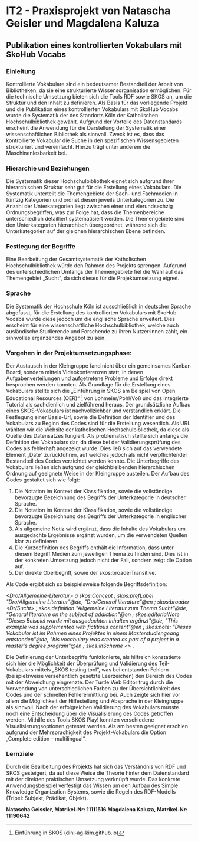 # IT2 - Praxisprojekt von Natascha Geisler und Magdalena Kaluza

## Publikation eines kontrollierten Vokabulars mit SkoHub Vocabs


### Einleitung
Kontrollierte Vokabulare sind ein bedeutsamer Bestandteil der Arbeit von Bibliotheken, da sie eine strukturierte Wissensorganisation ermöglichen. Für die technische Umsetzung bieten sich die Tools RDF sowie SKOS an, um die Struktur und den Inhalt zu definieren. Als Basis für das vorliegende Projekt und die Publikation eines kontrollierten Vokabulars mit SkoHub Vocabs wurde die Systematik der des Standorts Köln der Katholischen Hochschulbibliothek gewählt. Aufgrund der Vorteile des Datenstandards erscheint die Anwendung für die Darstellung der Systematik einer wissenschaftlichen Bibliothek als sinnvoll. Zweck ist es, dass das kontrollierte Vokabular die Suche in den spezifischen Wissensgebieten strukturiert und vereinfacht. Hierzu trägt unter anderem die Maschinenlesbarkeit bei. 

### Hierarchie und Beziehungen
Die Systematik dieser Hochschulbibliothek eignet sich aufgrund ihrer hierarchischen Struktur sehr gut für die Erstellung eines Vokabulars. Die Systematik unterteilt die Themengebiete der Sach- und Fachmedien in fünfzig Kategorien und ordnet diesen jeweils Unterkategorien zu. Die Anzahl der Unterkategorien liegt zwischen einer und vierundsechzig Ordnungsbegriffen, was zur Folge hat, dass die Themenbereiche unterschiedlich detailliert systematisiert werden. Die Themengebiete sind den Unterkategorien hierarchisch übergeordnet, während sich die Unterkategorien auf der gleichen hierarchischen Ebene befinden. 

### Festlegung der Begriffe
Eine Bearbeitung der Gesamtsystematik der Katholischen Hochschulbibliothek würde den Rahmen des Projekts sprengen. Aufgrund des unterschiedlichen Umfangs der Themengebiete fiel die Wahl auf das Themengebiet „Sucht“, da sich dieses für die Projektumsetzung eignet.

### Sprache 
Die Systematik der Hochschule Köln ist ausschließlich in deutscher Sprache abgefasst, für die Erstellung des kontrollierten Vokabulars mit SkoHub Vocabs wurde diese jedoch um die englische Sprache erweitert. Dies erscheint für eine wissenschaftliche Hochschulbibliothek, welche auch ausländische Studierende und Forschende zu ihren Nutzer:innen zählt, ein sinnvolles ergänzendes Angebot zu sein.

### Vorgehen in der Projektumsetzungsphase:
Der Austausch in der Kleingruppe fand nicht über ein gemeinsames Kanban Board, sondern mittels Videokonferenzen statt, in denen Aufgabenverteilungen und aufgetretene Probleme und Erfolge direkt besprochen werden konnten. 
Als Grundlage für die Erstellung eines Vokabulars stellte sich die „Einführung in SKOS am Beispiel von Open Educational Resources (OER)“ [^1] von Lohmeier/Pohl/Voß und das integrierte Tutorial als sachdienlich und zielführend heraus. Der grundsätzliche Aufbau eines SKOS-Vokabulars ist nachvollziehbar und verständlich erklärt. 
Die Festlegung einer Basis-Url, sowie die Definition der Identifier und des Vokabulars zu Beginn des Codes sind für die Erstellung wesentlich. Als URL wählten wir die Website der katholischen Hochschulbibliothek, da diese als Quelle des Datensatzes fungiert. Als problematisch stellte sich anfangs die Definition des Vokabulars dar, da diese bei der Validierungsprüfung des Codes als fehlerhaft angezeigt wurde. Dies ließ sich auf das verwendete Element „Date“ zurückführen, auf welches jedoch als nicht verpflichtender Bestandteil des Codes verzichtet werden konnte. Die Unterbegriffe des Vokabulars ließen sich aufgrund der gleichbleibenden hierarchischen Ordnung auf geeignete Weise in der Kleingruppe austeilen. Der Aufbau des Codes gestaltet sich wie folgt: 
1.	Die Notation im Kontext der Klassifikation, sowie die vollständige bevorzugte Bezeichnung des Begriffs der Unterkategorie in deutscher Sprache.
2.	Die Notation im Kontext der Klassifikation, sowie die vollständige bevorzugte Bezeichnung des Begriffs der Unterkategorie in englischer Sprache.
3.	Als allgemeine Notiz wird ergänzt, dass die Inhalte des Vokabulars um ausgedachte Ergebnisse ergänzt wurden, um die verwendeten Quellen klar zu definieren. 
4.	Die Kurzdefinition des Begriffs enthält die Information, dass unter diesem Begriff Medien zum jeweiligen Thema zu finden sind. Dies ist in der konkreten Umsetzung jedoch nicht der Fall, sondern zeigt die Option auf.
5.	Der direkte Oberbegriff, sowie der skos:broaderTransitive.

Als Code ergibt sich so beispielsweise folgende Begriffsdefinition: 

*<Dro/Allgemeine-Literatur> a skos:Concept ;
  skos:prefLabel "Dro/Allgemeine Literatur"@de, "Dro/General literature"@en ;
  skos:broader <Dr/Sucht> ;
  skos:definition "Allgemeine Literatur zum Thema Sucht"@de, "General literature on the subject of addiction"@en ;
  skos:editorialNote "Dieses Beispiel wurde mit ausgedachten Inhalten ergänzt"@de, "This example was supplemented with fictitious content"@en ;
  skos:note: "Dieses Vokabular ist im Rahmen eines Projektes in einem Masterstudiengeang entstanden"@de, "his vocabulary was created as part of a project in a master's degree program"@en ;
  skos:inScheme <> .*
  
Die Definierung der Unterbegriffe funktionierte, als hilfreich konstatierte sich hier die Möglichkeit der Überprüfung und Validierung des Teil-Vokabulars mittels „SKOS testing tool“, was bei entstanden Fehlern (beispielsweise versehentlich gesetzte Leerzeichen) den Bereich des Codes mit der Abweichung eingrenzte. Der Turtle Web Editor trug durch die Verwendung von unterschiedlichen Farben zu der Übersichtlichkeit des Codes und der schnellen Fehlerermittlung bei. Auch zeigte sich hier vor allem die Möglichkeit der Hilfestellung und Absprache in der Kleingruppe als sinnvoll. Nach der erfolgreichen Validierung des Vokabulars musste noch eine Entscheidung über die Visualisierung des Codes getroffen werden. Mithilfe des Tools SKOS Play! konnten verschiedene Visualisierungsoptionen getestet werden. Als am besten geeignet erschien aufgrund der Mehrsprachigkeit des Projekt-Vokabulars die Option „Complete edition – multilingual“.
  
### Lernziele
Durch die Bearbeitung des Projekts hat sich das Verständnis von RDF und SKOS gesteigert, da auf diese Weise die Theorie hinter dem Datenstandard mit der direkten praktischen Umsetzung verknüpft wurde. Das konkrete Anwendungsbeispiel verfestigt das Wissen um den Aufbau des Simple Knowledge Organization Systems, sowie die Regeln des RDF-Modells (Tripel: Subjekt, Prädikat, Objekt).

**Natascha Geissler, Matrikel-Nr: 11111516
Magdalena Kaluza, Matrikel-Nr: 11190642**

 [^1]:Einführung in SKOS (dini-ag-kim.github.io) 



